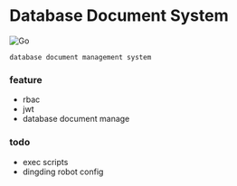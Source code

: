 # Database Document System

![Go](https://github.com/yhkl-dev/dbdms/workflows/Go/badge.svg)

    database document management system

### feature

+ rbac 
+ jwt
+ database document manage


### todo

+ exec scripts
+ dingding robot config
   